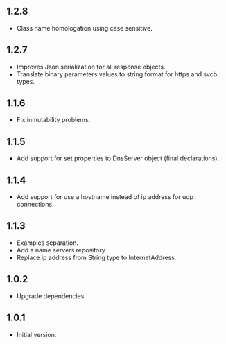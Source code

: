 ## 1.2.8

- Class name homologation using case sensitive.

## 1.2.7

- Improves Json serialization for all response objects.
- Translate binary parameters values to string format for https and svcb types.

## 1.1.6

- Fix inmutability problems.

## 1.1.5

- Add support for set properties to DnsServer object (final declarations).

## 1.1.4

- Add support for use a hostname instead of ip address for udp connections.

## 1.1.3

- Examples separation.
- Add a name servers repository.
- Replace ip address from String type to InternetAddress.

## 1.0.2

- Upgrade dependencies.

## 1.0.1

- Initial version.